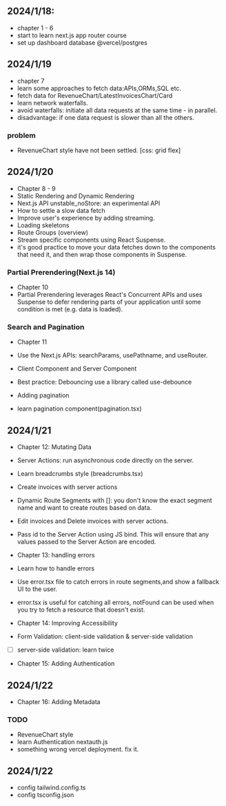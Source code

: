 ## 2024/1/18:
- chapter 1 - 6
- start to learn next.js app router course 
- set up dashboard database @vercel/postgres

## 2024/1/19
- chapter 7
- learn some approaches to fetch data:APIs,ORMs,SQL etc.
- fetch data for RevenueChart/LatestInvoicesChart/Card
- learn network waterfalls.
- avoid waterfalls: initiate all data requests at the same time - in parallel.
- disadvantage: if one data request is slower than all the others.

### problem
- RevenueChart style have not been settled. [css: grid flex]

## 2024/1/20
- Chapter 8 - 9
- Static Rendering and Dynamic Rendering
- Next.js API unstable_noStore: an experimental API
- How to settle a slow data fetch
- Improve user's experience by adding streaming.
- Loading skeletons
- Route Groups (overview)
- Stream specific components using React Suspense.
- it's good practice to move your data fetches down to the components that need it, and then wrap those components in Suspense. 

### Partial Prerendering(Next.js 14)
- Chapter 10
- Partial Prerendering leverages React's Concurrent APIs and uses Suspense to defer rendering parts of your application until some condition is met (e.g. data is loaded).

### Search and Pagination
- Chapter 11
- Use the Next.js APIs: searchParams, usePathname, and useRouter.
- Client Component and Server Component
- Best practice: Debouncing  use a library called use-debounce

- Adding pagination
- learn pagination component(pagination.tsx)

## 2024/1/21
- Chapter 12: Mutating Data
- Server Actions: run asynchronous code directly on the server.
- Learn breadcrumbs style (breadcrumbs.tsx)
- Create invoices with server actions

- Dynamic Route Segments with []: you don't know the exact segment name and want to create routes based on data.
- Edit invoices and Delete invoices with server actions.
- Pass id to the Server Action using JS bind. This will ensure that any values passed to the Server Action are encoded.

- Chapter 13: handling errors
- Learn how to handle errors
- Use error.tsx file to catch errors in route segments,and show a fallback UI to the user.
- error.tsx is useful for catching all errors, notFound can be used when you try to fetch a resource that doesn't exist.

- Chapter 14: Improving Accessibility
- Form Validation: client-side validation & server-side validation
- [ ] server-side validation: learn twice

- Chapter 15: Adding Authentication

## 2024/1/22

- Chapter 16: Adding Metadata

### TODO
- RevenueChart style
- learn Authentication nextauth.js
- something wrong vercel deployment. fix it.

## 2024/1/22
- config tailwind.config.ts
- config tsconfig.json
